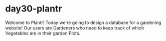 # day30-plantr

Welcome to Plantr! Today we're going to design a database for a gardening website! Our users are Gardeners who need to keep track of which Vegetables are in their garden Plots.